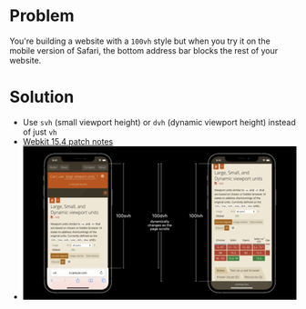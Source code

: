 
# Problem

You're building a website with a `100vh` style but when you try it on the mobile
version of Safari, the bottom address bar blocks the rest of your website.

# Solution

- Use `svh` (small viewport height) or `dvh` (dynamic viewport height) instead
  of just `vh`
- [Webkit 15.4 patch notes](https://webkit.org/blog/12445/new-webkit-features-in-safari-15-4/#solving-pain-points)
- ![](/assets/images/newViewportUnits.png)
